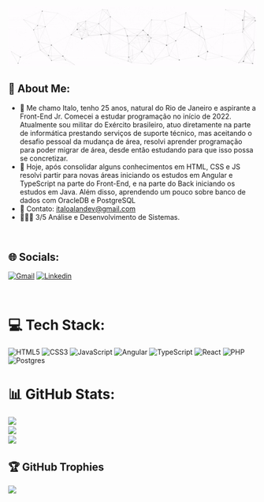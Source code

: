 <p align="center">
  <img src="https://github.com/Italo-Alan/Italo-Alan/raw/main/assets/ezgif.com-gif-maker.gif" alt="Oi, eu sou o Italo Alan">
</p>

## 💫 About Me:
- 🔭 Me chamo Italo, tenho 25 anos, natural do Rio de Janeiro e aspirante a Front-End Jr. Comecei a estudar programação no início de 2022. Atualmente sou militar do Exército brasileiro, atuo diretamente na parte de informática prestando serviços de suporte técnico, mas aceitando o desafio pessoal da mudança de área, resolvi aprender programação para poder migrar de área, desde então estudando para que isso possa se concretizar.<br>
- 🌱 Hoje, após consolidar alguns conhecimentos em HTML, CSS e JS resolvi partir para novas áreas iniciando os estudos em Angular e TypeScript na parte do Front-End, e na parte do Back iniciando os estudos em Java. Além disso, aprendendo um pouco sobre banco de dados com OracleDB e PostgreSQL<br>
- 💬 Contato: italoalandev@gmail.com<br>
- 👨🏽‍💻 3/5 Análise e Desenvolvimento de Sistemas.
<br>

## 🌐 Socials:
[![Gmail](https://img.shields.io/badge/Gmail-D14836?style=for-the-badge&logo=gmail&logoColor=white)](mailto:italoalandev@gmail.com)
[![Linkedin](https://img.shields.io/badge/LinkedIn-0077B5?style=for-the-badge&logo=linkedin&logoColor=white)](https://www.linkedin.com/in/italo-alan-dev/)<br>


<br>

# 💻 Tech Stack:
![HTML5](https://img.shields.io/badge/html5-%23E34F26.svg?style=for-the-badge&logo=html5&logoColor=white) ![CSS3](https://img.shields.io/badge/css3-%231572B6.svg?style=for-the-badge&logo=css3&logoColor=white) ![JavaScript](https://img.shields.io/badge/javascript-%23323330.svg?style=for-the-badge&logo=javascript&logoColor=%23F7DF1E) ![Angular](https://img.shields.io/badge/angular-%23DD0031.svg?style=for-the-badge&logo=angular&logoColor=white) ![TypeScript](https://img.shields.io/badge/typescript-%23007ACC.svg?style=for-the-badge&logo=typescript&logoColor=white) ![React](https://img.shields.io/badge/react-%2320232a.svg?style=for-the-badge&logo=react&logoColor=%2361DAFB) ![PHP](https://img.shields.io/badge/php-%23777BB4.svg?style=for-the-badge&logo=php&logoColor=white)  ![Postgres](https://img.shields.io/badge/postgres-%23316192.svg?style=for-the-badge&logo=postgresql&logoColor=white) 

# 📊 GitHub Stats:
![](https://github-readme-stats.vercel.app/api?username=Italo-Alan&theme=dark&hide_border=false&include_all_commits=false&count_private=false)<br/>
![](https://github-readme-streak-stats.herokuapp.com/?user=Italo-Alan&theme=dark&hide_border=false)<br/>
![](https://github-readme-stats.vercel.app/api/top-langs/?username=Italo-Alan&theme=dark&hide_border=false&include_all_commits=false&count_private=false&layout=compact)

## 🏆 GitHub Trophies
![](https://github-profile-trophy.vercel.app/?username=Italo-Alan&theme=radical&no-frame=false&no-bg=true&margin-w=4)
